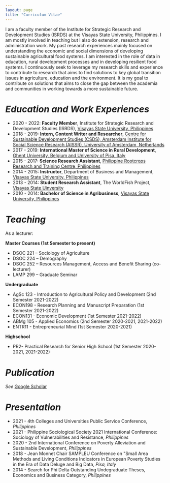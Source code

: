 ```yaml
---
layout: page
title: "Curriculum Vitae"
---
```


I am a faculty member of the Institute for Strategic Research and Development Studies (ISRDS) at the Visayas State University, Philippines. I am mostly involved in teaching but I also do extension, research and administration work. My past research experiences mainly focused on understanding the economic and social dimensions of developing sustainable agricultural food systems. I am interested in the role of data in education, rural development processes and in developing resilient food systems. I continuously seek to leverage my research skills and experience to contribute to research that aims to find solutions to key global transition issues in agriculture, education and the environment. It is my goal to contribute on solutions that aims to close the gap between the academia and communities in working towards a more sustainable future.

# _**Education and Work Experiences**_
* 2020 - 2022: **Faculty Member**, Institute for Strategic Research and Development Studies (ISRDS), [Visayas State University, Philippines](https://www.vsu.edu.ph)
* 2018 - 2019: **Intern, Content Writer and Researcher**, [Centre for Sustainable Development Studies (CSDS), Amsterdam Institute for Social Science Research (AISSR), University of Amsterdam, Netherlands](https://csds.uva.nl)
* 2017 - 2019: **International Master of Science in Rural Development**, [Ghent University, Belgium and University of Pisa, Italy](https://www.imrd.ugent.be)
* 2015 - 2017: **Science Research Assistant**, [Philippine Rootcrops Research and Training Centre, Philippines](https://philrootcrops.vsu.edu.ph)
* 2014 - 2015: **Instructor**, Department of Business and Management, [Visayas State University, Philippines](https://www.vsu.edu.ph)
* 2013 - 2014: **Student Research Assistant**, The WorldFish Project, [Visayas State Uinversity](https://www.vsu.edu.ph)
* 2010 - 2014: **Bachelor of Science in Agribusiness**, [Visayas State University, Philippines](https://www.vsu.edu.ph)

# _**Teaching**_

As a lecturer:

**Master Courses (1st Semester to present)**

* DSOC 221 – Sociology of Agriculture
* DSOC 224 – Demography
* DSOC 252 – Resources Management, Access and Benefit Sharing (co-lecturer)
* LAMP 299 – Graduate Seminar

**Undergraduate**

* AgSc 123 - Introduction to Agricultural Policy and Development (2nd Semester 2021-2022)
* ECON198  - Research Planning and Manuscript Preparation (1st Semester 2021-2022)
* ECON131  - Economic Development (1st Semester 2021-2022)
* ABMg 105 - Applied Economics (2nd Semester 2020-2021, 2021-2022) 
* ENTR11   - Entrepreneurial Mind (1st Semester 2020-2021)

**Highschool**

* PR2- Practical Research for Senior High School (1st Semester 2020-2021, 2021-2022)

# _**Publication**_

*See*
[Google Scholar](https://scholar.google.ca/citations?user=3R9ZhooAAAAJ&hl=en)

# _**Presentation**_
 
* 2021 - 4th Colleges and Universities Public Service Conference, _Philippines_
* 2021 - Philippine Sociological Society 2021 International Conference: Sociology of Vulnerabilities and Resistance, _Philippines_
* 2020 - 2nd International Conference on Poverty Alleviation and Sustainable Development, _Philippines_
* 2018 - Jean Monnet Chair SAMPLEU Conference on "Small Area Methods and Living Conditions Indicators in European Poverty Studies in the Era of          Data Deluge and Big Data, _Pisa, Italy_
* 2014 - Search for Phi Delta Outstanding Undegraduate Theses, Economics and Business Category, _Philippines_ 

